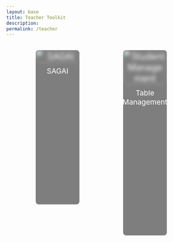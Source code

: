 ```yaml
---
layout: base 
title: Teacher Toolkit
description: 
permalink: /teacher
---
```


<div class="toolkit-buttons">
  <a href="{{site.baseurl}}/teacher/sagai" class="toolkit-button" data-description="Tired of opening ChatGPT all day everyday? Want an AI companion with you on the site that helps you study for CSA? Look no further! Here you can use AI to generate hacks for practice, grade your hack answers and get feedback, and ask questions to your follow classmates and teachers!">
    <img src="{{site.baseurl}}/images/toolkit-nav-buttons/sagai.png" alt="SAGAI" />
    <span class="button-name">SAGAI</span>
    <div class="description">
      <p>Tired of opening ChatGPT all day everyday? Want an AI companion with you on the site that helps you study for CSA? Look no further! Here you can use AI to generate hacks for practice, grade your hack answers and get feedback, and ask questions to your follow classmates and teachers!</p>
    </div>
  </a>
  <a href = "{{site.baseurl}}/teacher-toolkit/period1" class="toolkit-button" data-description="View and manage student seating arrangements across all periods of our AP CSA class. Track the progress of each team, monitor tasks assigned to individuals at each table, and gain insights into each student’s GitHub activity, including their number of commits, issues, and more!">
    <img src="{{site.baseurl}}/images/toolkit-nav-buttons/studentmanagement.png" alt="StudentManagement"/>
    <span class="button-name">Table Management</span>
    <div class="description">
      <p>View and manage student seating arrangements across all periods of our AP CSA class. Track the progress of each team, monitor tasks assigned to individuals at each table, and gain insights into each student’s GitHub activity, including their number of commits, issues, and more!</p>
    </div>
  </a>
</div>

  <style>
  .toolkit-buttons {
    display: flex;
    justify-content: space-around;
    align-items: flex-start;
    height: 100vh;
    margin: 0;
    padding: 20px;
  }

  .toolkit-button {
    width: 25%;
    height: auto;
    background-color: rgba(0, 0, 0, 0.5);
    color: white;
    font-size: 1.5rem;
    border: none;
    border-radius: 8px;
    cursor: pointer;
    position: relative;
    overflow: hidden;
    transition: all 0.3s ease;
    display: flex;
    flex-direction: column;
    justify-content: flex-start;
    align-items: center;
    text-align: center;
    text-decoration: none;
    padding-bottom: 20px;
  }

  .toolkit-button img {
    width: 100%;
    height: auto;
    object-fit: cover;
    border-radius: 8px;
    filter: blur(5px);
    transition: filter 0.3s ease, transform 0.3s ease;
  }

  .toolkit-button .button-name {
    position: relative;
    z-index: 1;
    font-size: 1.2rem;
    margin: 10px 0;
  }

  .toolkit-button .description {
    opacity: 0;
    position: relative;
    background: rgba(0, 0, 0, 0.8);
    color: white;
    padding: 10px;
    border-radius: 5px;
    text-align: center;
    transition: opacity 0.3s ease, transform 0.3s ease;
    white-space: normal;
    width: 100%;
    z-index: 1;
    font-size: 0.8rem;
    margin-top: 10px;
  }

  .toolkit-button:hover {
    transform: scale(1.1);
  }

  .toolkit-button:hover img {
    filter: blur(0);
  }

  .toolkit-button:hover .description {
    opacity: 1;
    transform: translateY(10px);
  }
</style>